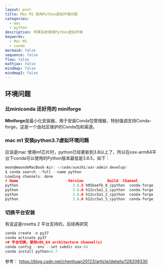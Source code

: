 ```yaml
---
layout: post
title: Mac M1 使用Python虚拟环境问题
categories:
  - mac
  - python
description: 苹果系统使用Python虚拟环境
keywords: 
  - Mac M1
  - conda
mermaid: false
sequence: false
flow: false
mathjax: false
mindmap: false
mindmap2: false
---
```

## 环境问题

### 比miniconda 还好用的 miniforge 

**Miniforge**是最小化安装器，用于安装Conda包管理器，特别强调支持Conda-forge，这是一个由社区维护的Conda包和渠道。

### mac m1 安装python3.7虚拟环境问题

应该是mac 使用m1芯片时，python已经更新到3.8以上了，所以在osx-arm64平台下conda可以使用的Python版本最低是3.8.5，如下：

```c
moon@moondeMacBook-Air: ~/code/xunzhi/xar-admin develop!
$ conda search --full --name python                                   [0:33:10]
Loading channels: done
# Name                       Version           Build  Channel
python                         3.8.5 h05baefb_8_cpython  conda-forge
python                         3.8.6 h12cc5a1_1_cpython  conda-forge
python                         3.8.6 h12cc5a1_2_cpython  conda-forge
python                         3.8.6 h12cc5a1_3_cpython  conda-forge
```

### 切换平台安装
有说这是rosetta 2 平台支持的，后续再研究

```c
conda create -n py37
conda activate py37
## 平台切换，使用x86_64 architecture channel(s)
conda config --env --set subdir osx-64
conda install python=3.7
```

参考： https://blog.csdn.net/chenhuan20123/article/details/128209330
